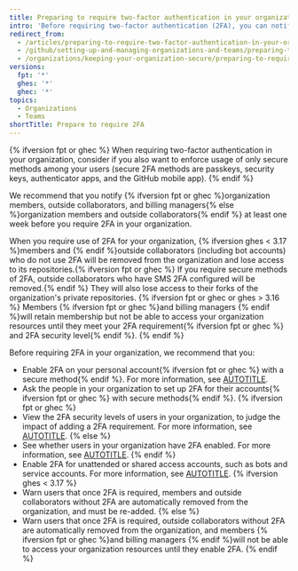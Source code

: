 ```yaml
---
title: Preparing to require two-factor authentication in your organization
intro: 'Before requiring two-factor authentication (2FA), you can notify users about the upcoming change and verify who already uses 2FA.'
redirect_from:
  - /articles/preparing-to-require-two-factor-authentication-in-your-organization
  - /github/setting-up-and-managing-organizations-and-teams/preparing-to-require-two-factor-authentication-in-your-organization
  - /organizations/keeping-your-organization-secure/preparing-to-require-two-factor-authentication-in-your-organization
versions:
  fpt: '*'
  ghes: '*'
  ghec: '*'
topics:
  - Organizations
  - Teams
shortTitle: Prepare to require 2FA
---
```

{% ifversion fpt or ghec %}
When requiring two-factor authentication in your organization, consider if you also want to enforce usage of only secure methods among your users (secure 2FA methods are passkeys, security keys, authenticator apps, and the GitHub mobile app).
{% endif %}

We recommend that you notify {% ifversion fpt or ghec %}organization members, outside collaborators, and billing managers{% else %}organization members and outside collaborators{% endif %} at least one week before you require 2FA in your organization.

When you require use of 2FA for your organization, {% ifversion ghes < 3.17 %}members and {% endif %}outside collaborators (including bot accounts) who do not use 2FA will be removed from the organization and lose access to its repositories.{% ifversion fpt or ghec %} If you require secure methods of 2FA, outside collaborators who have SMS 2FA configured will be removed.{% endif %} They will also lose access to their forks of the organization's private repositories.
{% ifversion fpt or ghec or ghes > 3.16 %}
Members {% ifversion fpt or ghec %}and billing managers {% endif %}will retain membership but not be able to access your organization resources until they meet your 2FA requirement{% ifversion fpt or ghec %} and 2FA security level{% endif %}.
{% endif %}

Before requiring 2FA in your organization, we recommend that you:

* Enable 2FA on your personal account{% ifversion fpt or ghec %} with a secure method{% endif %}. For more information, see [AUTOTITLE](/authentication/securing-your-account-with-two-factor-authentication-2fa).
* Ask the people in your organization to set up 2FA for their accounts{% ifversion fpt or ghec %} with secure methods{% endif %}.
{% ifversion fpt or ghec %}
* View the 2FA security levels of users in your organization, to judge the impact of adding a 2FA requirement. For more information, see [AUTOTITLE](/organizations/keeping-your-organization-secure/managing-two-factor-authentication-for-your-organization/viewing-whether-users-in-your-organization-have-2fa-enabled).
{% else %}
* See whether users in your organization have 2FA enabled. For more information, see [AUTOTITLE](/organizations/keeping-your-organization-secure/managing-two-factor-authentication-for-your-organization/viewing-whether-users-in-your-organization-have-2fa-enabled).
{% endif %}
* Enable 2FA for unattended or shared access accounts, such as bots and service accounts. For more information, see [AUTOTITLE](/organizations/keeping-your-organization-secure/managing-two-factor-authentication-for-your-organization/managing-bots-and-service-accounts-with-two-factor-authentication).
{% ifversion ghes < 3.17 %}
* Warn users that once 2FA is required, members and outside collaborators without 2FA are automatically removed from the organization, and must be re-added.
{% else %}
* Warn users that once 2FA is required, outside collaborators without 2FA are automatically removed from the organization, and members {% ifversion fpt or ghec %}and billing managers {% endif %}will not be able to access your organization resources until they enable 2FA.
{% endif %}
